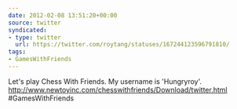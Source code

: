 ```yaml
---
date: 2012-02-08 13:51:20+00:00
source: twitter
syndicated:
- type: twitter
  url: https://twitter.com/roytang/statuses/167244123596791810/
tags:
- GamesWithFriends
---
```


Let's play Chess With Friends. My username is 'Hungryroy'. http://www.newtoyinc.com/chesswithfriends/Download/twitter.html #GamesWithFriends